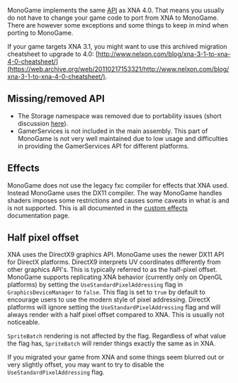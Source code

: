 MonoGame implements the same [API](https://en.wikipedia.org/wiki/Application_programming_interface)
as XNA 4.0. That means you usually do not have to change your game code to port from XNA to
MonoGame. There are however some exceptions and some things to keep in mind when porting to MonoGame.

If your game targets XNA 3.1, you might want to use this archived migration cheatsheet to upgrade
to 4.0: [http://www.nelxon.com/blog/xna-3-1-to-xna-4-0-cheatsheet/](https://web.archive.org/web/20110217153321/http://www.nelxon.com/blog/xna-3-1-to-xna-4-0-cheatsheet/).

## Missing/removed API

- The Storage namespace was removed due to portability issues (short discussion [here](https://github.com/MonoGame/MonoGame/issues/4311)).
- GamerServices is not included in the main assembly. This part of MonoGame is not very well maintained due to low usage and difficulties
in providing the GamerServices API for different platforms.

## Effects

MonoGame does not use the legacy fxc compiler for effects that XNA used. Instead MonoGame uses the DX11 compiler.
The way MonoGame handles shaders imposes some restrictions and causes some caveats in what is and is not supported.
This is all documented in the [custom effects](custom_effects.md) documentation page.

## Half pixel offset

XNA uses the DirectX9 graphics API. MonoGame uses the newer DX11 API for DirectX platforms.
DirectX9 interprets UV coordinates differently from other graphics API's. This is typically
referred to as the half-pixel offset. 
MonoGame supports replicating XNA behavior (currently only on OpenGL platforms) by setting
the `UseStandardPixelAddressing` flag in `GraphicsDeviceManager` to `false`. This flag is
set to `true` by default to encourage users to use the modern style of pixel addressing.
DirectX platforms will ignore setting the `UseStandardPixelAddressing` flag and will
always render with a half pixel offset compared to XNA. This is usually not noticeable.

`SpriteBatch` rendering is not affected by the flag. Regardless of what value the flag has,
`SpriteBatch` will render things exactly the same as in XNA.

If you migrated your game from XNA and some things seem blurred out or very slightly offset,
you may want to try to disable the `UseStandardPixelAddressing` flag.

